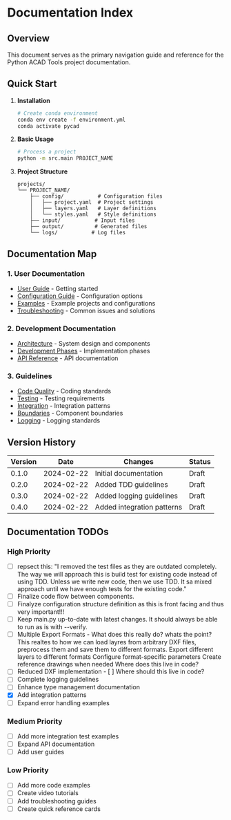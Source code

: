 # Documentation Index

## Overview
This document serves as the primary navigation guide and reference for the Python ACAD Tools project documentation.

## Quick Start

1. **Installation**
   ```bash
   # Create conda environment
   conda env create -f environment.yml
   conda activate pycad
   ```

2. **Basic Usage**
   ```bash
   # Process a project
   python -m src.main PROJECT_NAME
   ```

3. **Project Structure**
   ```
   projects/
   └── PROJECT_NAME/
       ├── config/           # Configuration files
       │   ├── project.yaml  # Project settings
       │   ├── layers.yaml   # Layer definitions
       │   └── styles.yaml   # Style definitions
       ├── input/           # Input files
       ├── output/          # Generated files
       └── logs/           # Log files
   ```

## Documentation Map

### 1. User Documentation
- [User Guide](user/GUIDE.md) - Getting started
- [Configuration Guide](user/CONFIG.md) - Configuration options
- [Examples](examples/) - Example projects and configurations
- [Troubleshooting](user/TROUBLESHOOTING.md) - Common issues and solutions

### 2. Development Documentation
- [Architecture](architecture/ARCHITECTURE.md) - System design and components
- [Development Phases](development/PHASES.md) - Implementation phases
- [API Reference](api/) - API documentation

### 3. Guidelines
- [Code Quality](guidelines/CODE_QUALITY.md) - Coding standards
- [Testing](guidelines/TESTING.md) - Testing requirements
- [Integration](guidelines/INTEGRATION.md) - Integration patterns
- [Boundaries](guidelines/BOUNDARIES.md) - Component boundaries
- [Logging](guidelines/LOGGING.md) - Logging standards

## Version History

| Version | Date | Changes | Status |
|---------|------|---------|--------|
| 0.1.0   | 2024-02-22 | Initial documentation | Draft |
| 0.2.0   | 2024-02-22 | Added TDD guidelines | Draft |
| 0.3.0   | 2024-02-22 | Added logging guidelines | Draft |
| 0.4.0   | 2024-02-22 | Added integration patterns | Draft |

## Documentation TODOs

### High Priority
- [ ] repsect this:
      "I removed the test files as they are outdated completely. The way we will approach this is build test for existing code instead of using TDD. Unless we write new code, then we use TDD. It sa mixed approach until we have enough tests for the existing code."
- [ ] Finalize code flow between components.
- [ ] Finalyze configuration structure definition as this is front facing and thus very important!!!
- [ ] Keep main.py up-to-date with latest changes. It should always be able to run as is with --verify.
- [ ] Multiple Export Formats - What does this really do? whats the point? This realtes to how we can load layres from arbitrary DXF files, preprocess them and save them to different formats.
      Export different layers to different formats
      Configure format-specific parameters
      Create reference drawings when needed
      Where does this live in code?
- [ ] Reduced DXF implementation
      - [ ] Where should this live in code?
- [ ] Complete logging guidelines
- [ ] Enhance type management documentation
- [x] Add integration patterns
- [ ] Expand error handling examples

### Medium Priority
- [ ] Add more integration test examples
- [ ] Expand API documentation
- [ ] Add user guides

### Low Priority
- [ ] Add more code examples
- [ ] Create video tutorials
- [ ] Add troubleshooting guides
- [ ] Create quick reference cards
